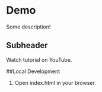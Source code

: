 # Demo

Some description!

## Subheader

Watch tutorial on YouTube.

##Local Development

1. Open index.html in your browser.
